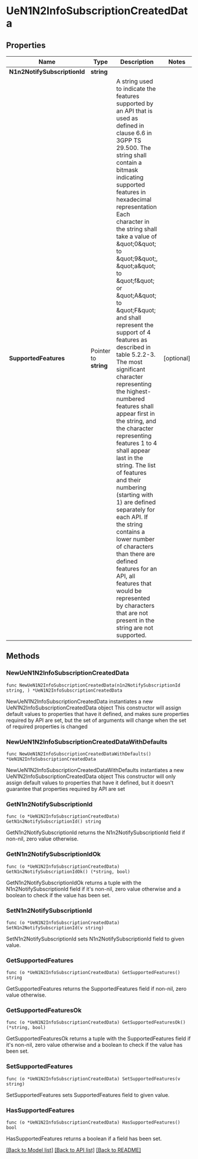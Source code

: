 # UeN1N2InfoSubscriptionCreatedData

## Properties

Name | Type | Description | Notes
------------ | ------------- | ------------- | -------------
**N1n2NotifySubscriptionId** | **string** |  | 
**SupportedFeatures** | Pointer to **string** | A string used to indicate the features supported by an API that is used as defined in clause  6.6 in 3GPP TS 29.500. The string shall contain a bitmask indicating supported features in  hexadecimal representation Each character in the string shall take a value of \&quot;0\&quot; to \&quot;9\&quot;,  \&quot;a\&quot; to \&quot;f\&quot; or \&quot;A\&quot; to \&quot;F\&quot; and shall represent the support of 4 features as described in  table 5.2.2-3. The most significant character representing the highest-numbered features shall  appear first in the string, and the character representing features 1 to 4 shall appear last  in the string. The list of features and their numbering (starting with 1) are defined  separately for each API. If the string contains a lower number of characters than there are  defined features for an API, all features that would be represented by characters that are not  present in the string are not supported.  | [optional] 

## Methods

### NewUeN1N2InfoSubscriptionCreatedData

`func NewUeN1N2InfoSubscriptionCreatedData(n1n2NotifySubscriptionId string, ) *UeN1N2InfoSubscriptionCreatedData`

NewUeN1N2InfoSubscriptionCreatedData instantiates a new UeN1N2InfoSubscriptionCreatedData object
This constructor will assign default values to properties that have it defined,
and makes sure properties required by API are set, but the set of arguments
will change when the set of required properties is changed

### NewUeN1N2InfoSubscriptionCreatedDataWithDefaults

`func NewUeN1N2InfoSubscriptionCreatedDataWithDefaults() *UeN1N2InfoSubscriptionCreatedData`

NewUeN1N2InfoSubscriptionCreatedDataWithDefaults instantiates a new UeN1N2InfoSubscriptionCreatedData object
This constructor will only assign default values to properties that have it defined,
but it doesn't guarantee that properties required by API are set

### GetN1n2NotifySubscriptionId

`func (o *UeN1N2InfoSubscriptionCreatedData) GetN1n2NotifySubscriptionId() string`

GetN1n2NotifySubscriptionId returns the N1n2NotifySubscriptionId field if non-nil, zero value otherwise.

### GetN1n2NotifySubscriptionIdOk

`func (o *UeN1N2InfoSubscriptionCreatedData) GetN1n2NotifySubscriptionIdOk() (*string, bool)`

GetN1n2NotifySubscriptionIdOk returns a tuple with the N1n2NotifySubscriptionId field if it's non-nil, zero value otherwise
and a boolean to check if the value has been set.

### SetN1n2NotifySubscriptionId

`func (o *UeN1N2InfoSubscriptionCreatedData) SetN1n2NotifySubscriptionId(v string)`

SetN1n2NotifySubscriptionId sets N1n2NotifySubscriptionId field to given value.


### GetSupportedFeatures

`func (o *UeN1N2InfoSubscriptionCreatedData) GetSupportedFeatures() string`

GetSupportedFeatures returns the SupportedFeatures field if non-nil, zero value otherwise.

### GetSupportedFeaturesOk

`func (o *UeN1N2InfoSubscriptionCreatedData) GetSupportedFeaturesOk() (*string, bool)`

GetSupportedFeaturesOk returns a tuple with the SupportedFeatures field if it's non-nil, zero value otherwise
and a boolean to check if the value has been set.

### SetSupportedFeatures

`func (o *UeN1N2InfoSubscriptionCreatedData) SetSupportedFeatures(v string)`

SetSupportedFeatures sets SupportedFeatures field to given value.

### HasSupportedFeatures

`func (o *UeN1N2InfoSubscriptionCreatedData) HasSupportedFeatures() bool`

HasSupportedFeatures returns a boolean if a field has been set.


[[Back to Model list]](../README.md#documentation-for-models) [[Back to API list]](../README.md#documentation-for-api-endpoints) [[Back to README]](../README.md)


